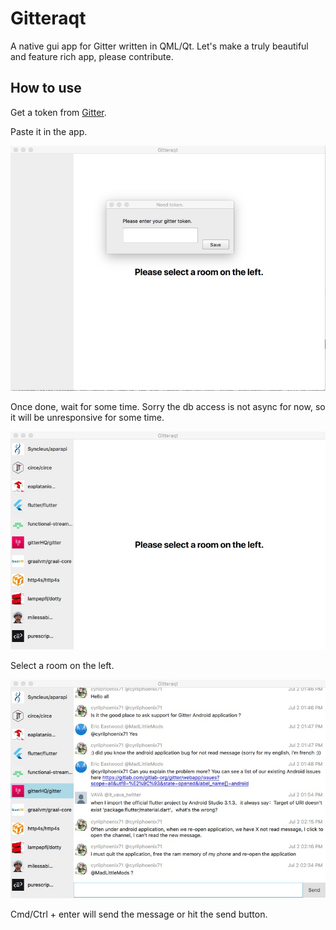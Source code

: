 # Gitteraqt

A native gui app for Gitter written in QML/Qt. Let's make a truly beautiful and feature rich app, please contribute.

## How to use

Get a token from [Gitter](https://developer.gitter.im).

Paste it in the app.

![Token Screen](screenshots/token.jpeg)

Once done, wait for some time. Sorry the db access is not async for now, so it will be unresponsive for some time.

![Start Screen](screenshots/rooms.jpeg)

Select a room on the left.

![Chat Screen](screenshots/chat.jpeg)

Cmd/Ctrl + enter will send the message or hit the send button.
